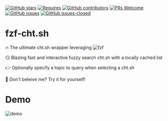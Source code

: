 [![GitHub stars](https://img.shields.io/github/stars/beauwilliams/fzf-cht.sh.svg?style=social&label=Star)](https://GitHub.com/beauwilliams/fzf-cht.sh/stargazers/)
[![Requires](https://img.shields.io/badge/requires-nvim%200.5%2B-9cf?logo=neovim)](https://neovim.io//)
[![GitHub contributors](https://img.shields.io/github/contributors/beauwilliams/fzf-cht.sh.svg)](https://GitHub.com/beauwilliams/fzf-cht.sh/graphs/contributors/)
[![PRs Welcome](https://img.shields.io/badge/PRs-welcome-brightgreen.svg)](http://makeapullrequest.com)
[![GitHub issues](https://img.shields.io/github/issues/beauwilliams/fzf-cht.sh.svg)](https://GitHub.com/beauwilliams/fzf-cht.sh/issues/)
[![GitHub issues-closed](https://img.shields.io/github/issues-closed/beauwilliams/fzf-cht.sh.svg)](https://GitHub.com/beauwilliams/fzf-cht.sh/issues?q=is%3Aissue+is%3Aclosed)

#  fzf-cht.sh

🔥 The ultimate cht.sh wrapper leveraging ![fzf](https://github.com/junegunn/fzf)

😏 Blazing fast and interactive fuzzy search cht.sh with a locally cached list

👉 Optionally specify a topic to query when selecting a cht.sh

🤨 Don't beleive me? Try it for yourself!

# Demo

![demo](https://i.ibb.co/kSMn890/ezgif-com-gif-maker.gif)
